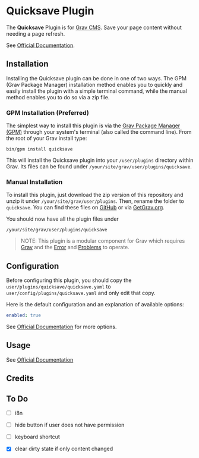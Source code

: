 # Quicksave Plugin

The **Quicksave** Plugin is for [Grav CMS](http://github.com/getgrav/grav). Save your page content without needing a page refresh.

See [Official Documentation](https://www.twelvetone.tv/docs/developer-tools/grav-plugins/grav-quick-save-plugin).

## Installation

Installing the Quicksave plugin can be done in one of two ways. The GPM (Grav Package Manager) installation method enables you to quickly and easily install the plugin with a simple terminal command, while the manual method enables you to do so via a zip file.

### GPM Installation (Preferred)

The simplest way to install this plugin is via the [Grav Package Manager (GPM)](http://learn.getgrav.org/advanced/grav-gpm) through your system's terminal (also called the command line).  From the root of your Grav install type:

    bin/gpm install quicksave

This will install the Quicksave plugin into your `/user/plugins` directory within Grav. Its files can be found under `/your/site/grav/user/plugins/quicksave`.

### Manual Installation

To install this plugin, just download the zip version of this repository and unzip it under `/your/site/grav/user/plugins`. Then, rename the folder to `quicksave`. You can find these files on [GitHub](https://github.com/twelve-tone-llc/grav-plugin-quicksave) or via [GetGrav.org](http://getgrav.org/downloads/plugins#extras).

You should now have all the plugin files under

    /your/site/grav/user/plugins/quicksave
	
> NOTE: This plugin is a modular component for Grav which requires [Grav](http://github.com/getgrav/grav) and the [Error](https://github.com/getgrav/grav-plugin-error) and [Problems](https://github.com/getgrav/grav-plugin-problems) to operate.

## Configuration

Before configuring this plugin, you should copy the `user/plugins/quicksave/quicksave.yaml` to `user/config/plugins/quicksave.yaml` and only edit that copy.

Here is the default configuration and an explanation of available options:

```yaml
enabled: true
```
See [Official Documentation](https://www.twelvetone.tv/docs/developer-tools/grav-plugins/grav-quick-save-plugin) for more options.


## Usage

See [Official Documentation](https://www.twelvetone.tv/docs/developer-tools/grav-plugins/grav-quick-save-plugin)

## Credits

## To Do

- [ ] i8n
- [ ] hide button if user does not have permission
- [ ] keyboard shortcut
- [X] clear dirty state if only content changed


